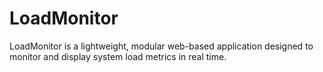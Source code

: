 # LoadMonitor
LoadMonitor is a lightweight, modular web-based application designed to monitor and display system load metrics in real time.
